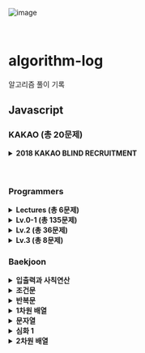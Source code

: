 ![image](https://user-images.githubusercontent.com/97934878/208298826-232f9659-06b6-49ec-ae6e-ce790ce57e78.png)

<br/>

# algorithm-log

알고리즘 풀이 기록

## Javascript

### KAKAO (총 20문제)

<details>
  <summary><b>2018 KAKAO BLIND RECRUITMENT</summary>
<b>[1차] 비밀지도</b> (🌟)<br/>
<b>[1차] 다트 게임</b> (🌟)<br/>
<b>[1차] 캐시</b> (🌟🌟)<br/>
<b>[1차] 뉴스 클러팅</b> (🌟🌟)<br/>
<b>[1차] 프렌즈4블록</b> (🌟🌟)<br/>
<b>[3차] 압축</b> (🌟🌟)<br/>
<b>[3차] n진수게임</b> (🌟🌟)<br/>
<b>[3차] 파일명 정렬</b> (🌟🌟)<br/><br/>
`2019 KAKAO BLIND RECRUITMENT`<br/>
<b>오픈채팅방</b> (🌟🌟)<br/><br/>
`2019 KAKAO 개발자 겨울 인턴십`<br/>
<b>크레인 인형뽑기 게임</b> (🌟)<br/>
<b>튜플</b> (🌟🌟)<br/><br/>
`2020 KAKAO 인턴십`<br/>
<b>키패드 누르기</b> (🌟)<br/><br/>
`2021 KAKAO 채용연계형 인턴십`<br/>
<b>숫자 문자열과 영단어</b> (🌟)<br/><br/>
`2021 KAKAO BLIND RECRUITMENT`<br/>
<b>실패율</b> (🌟)<br/>
<b>신규 아이디 추천</b> (🌟)<br/><br/>
`2022 KAKAO TECH INTERNSHIP`<br/>
<b>성격 유형 검사하기</b> (🌟)<br/><br/>
`2022 KAKAO BLIND RECRUITMENT`<br/>
<b>신고 결과 받기</b> (🌟)<br/>
<b>k진수에서 소수 개수 구하기 (🌟🌟) (+4)</b><br/>
<b>주차 요금 계산 (🌟🌟)</b><br/><br/>
`2023 KAKAO BLIND RECRUITMENT`<br/>
<b>개인 정보 수집 유효기간</b> (🌟)<br/><br/>
</details>
<br/>
<br/>

### Programmers

<!-- lectures -->
<details> 
  <summary><b>Lectures (총 6문제)</b></summary>
  - <b>그리디 : 큰 수 만들기</b><br/>
  - <b>이진 탐색 : 입국심사</b><br/>
  - <b>트라이 : 자동완성</b><br/>
  - <b>힙 : 배상 비용 최소화</b><br/>
  - <b>해시 테이블 : 베스트앨범</b><br/>
  - <b>스택/큐 : 프린터 실습</b><br/>
</details>

<!-- lv 0-1 -->
<details>
  <summary><b>Lv.0-1 (총 135문제)</b></summary>
  - <b>겹치는 선분의 길이</b> (🌟) (+4)<br/>
  - <b>안전지대</b> (🌟) (+2)<br/>
  - <b>문자열 나누기</b> (🌟)<br/>
  - <b>명예의 전당</b> (🌟)<br/>
  - <b>완주하지 못한 선수</b> (🌟)<br/>
  - <b>과일 장수</b> (🌟)<br/>
  - <b>체육복</b> (🌟)<br/>
  - <b>로또의 최고 순위와 최저 순위</b> (🌟)<br/>
  - <b>가장 가까운 같은 글자</b> (🌟)<br/>
  - <b>푸드 파이트 대회</b> (🌟)<br/>
  - <b>크기가 작은 부분 문자열</b> (🌟)<br/>
  - <b>소수 만들기</b> (🌟)<br/>
  - <b>모의고사</b> (🌟)<br/>
  - <b>소수 찾기</b> (🌟)<br/>
  - <b>콜라 문제</b> (🌟)<br/>
  - <b>폰켓몬</b> (🌟)<br/>
  - <b>2016년</b> (🌟)<br/>
  - <b>두 개 뽑아서 더하기</b> (🌟)<br/>
  - <b>K번째수</b> (🌟)<br/>
  - <b>문자열 내 마음대로 정렬하기</b> (🌟)<br/>
  - <b>삼총사</b> (🌟)<br/>
  - <b>최소직사각형</b> (🌟)<br/>
  - <b>시저 암호</b> (🌟)<br/>
  - <b>예산</b> (🌟)<br/>
  - <b>3진법 뒤집기</b> (🌟)<br/>
  - <b>이상한 문자 만들기</b> (🌟)<br/>
  - <b>같은 숫자는 싫어</b> (🌟)<br/>
  - <b>행렬의 덧셈</b> (🌟)<br/>
  - <b>부족한 금액 계산하기</b> (🌟)<br/>
  - <b>문자열 다루기 기본</b> (🌟)<br/>
  - <b>문자열 내림차순으로 배치하기</b> (🌟)<br/>
  - <b>내적</b> (🌟)<br/>
  - <b>수박수박수박수박수?</b> (🌟)<br/>
  - <b>가운데 글자 가져오기</b> (🌟)<br/>
  - <b>없는 숫자 더하기</b> (🌟)<br/>
  - <b>음양 더하기</b> (🌟)<br/>
  - <b>제일 작은 수 제거하기</b> (🌟)<br/>
  - <b>나누어 떨어지는 숫자 배열</b> (🌟)<br/>
  - <b>핸드폰 번호 가리기</b> (🌟)<br/>
  - <b>서울에서 김서방 찾기</b> (🌟)<br/>
  - <b>콜라즈 추측</b> (🌟)<br/>
  - <b>두 정수 사이의 값</b> (🌟)<br/>
  - <b>나머지가 1이 되는 수 찾기</b> (🌟)<br/>
  - <b>정수 내림차순으로 배치하기</b> (🌟)<br/>
  - <b>하샤드 수</b> (🌟)<br/>
  - <b>문자열을 정수로 바꾸기</b> (🌟)<br/>
  - <b>x만큼 간격이 있는 n개의 숫자</b> (🌟)<br/>
  - <b>문자열 내 p와 y의 개수</b> (🌟)<br/>
  - <b>정수 제곱근 판별</b> (🌟)<br/>
  - <b>자연수를 뒤집어 배열로 만들기</b> (🌟)<br/>
  - <b>약수의 합</b> (🌟)<br/>
  - <b>평균 구하기</b> (🌟)<br/>
  - <b>짝수와 홀수</b> (🌟)<br/>
  - <b>구슬을 나누는 경우의 수</b> (🌟🌟) (+3)<br/>
  - <b>A로 B 만들기</b> (🌟)<br/>
  - <b>팩토리얼</b> (🌟)<br/>
  - <b>OX 퀴즈</b> (🌟)<br/>
  - <b>저주의 숫자 3</b> (🌟)<br/>
  - <b>특이한 정렬</b> (🌟)<br/>
  - <b>치킨 쿠폰</b> (🌟)(+3)<br/>
  - <b>피자 나눠먹기</b> (🌟)<br/>
  - <b>문자열 밀기</b> (🌟)(+4)<br/>
  - <b>직사각형 넓이 구하기</b> (🌟)(+2)<br/>
  - <b>로그인 성공?</b> (🌟)<br/>
  - <b>컨트롤 제트</b> (🌟)<br/>
  - <b>외계어 사전</b> (🌟)<br/>
  - <b>삼각형의 완성조건</b> (🌟)<br/>
  - <b>캐릭터의 좌표</b> (🌟)(+3)<br/>
  - <b>최빈값 구하기</b> (🌟)(+2)<br/>
  - <b>분수의 덧셈</b> (🌟)<br/>
  - <b>문자열 계산하기</b> (🌟)(+3)<br/>
  - <b>소인수분해</b> (🌟)(+3)<br/>
  - <b>영어가 싫어요</b> (🌟)<br/>
  - <b>잘라서 배열로 저장하기</b> (🌟)<br/>
  - <b>공 던지기</b> (🌟)<br/>
  - <b>숨어있는 숫자의 덧셈(2)</b> (🌟)(+4)<br/>
  - <b>이진수 더하기</b> (🌟)<br/>
  - <b>7의 개수</b> (🌟)<br/>
  - <b>한 번만 등장한 문자</b> (🌟)<br/>
  - <b>진료순서 정하기</b> (🌟)<br/>
  - <b>k의 개수</b> (🌟)<br/>
  - <b>2차원으로 만들기</b> (🌟)<br/>
  - <b>모스부호(1)</b> (🌟)<br/>
  - <b>중복된 문자 제거</b> (🌟)<br/>
  - <b>합성수 찾기</b> (🌟)<br/>
  - <b>문자열 정렬하기(2)</b> (🌟)<br/>
  - <b>369게임</b> (🌟)<br/>
  - <b>인덱스 바꾸기</b> (🌟)<br/>
  - <b>숫자 찾기</b> (🌟)<br/>
  - <b>최댓값 만들기(2)</b> (🌟)<br/>
  - <b>외계행성의 나이</b> (🌟)<br/>
  - <b>배열 회전시키기</b> (🌟)<br/>
  - <b>약수 구하기</b> (🌟)<br/>
  - <b>가장 큰 수 찾기</b> (🌟)<br/>
  - <b>가위 바위 보</b> (🌟)<br/>
  - <b>문자열 정렬하기</b> (🌟)<br/>
  - <b>대문자와 소문자</b> (🌟)<br/>
  - <b>n의 배수 고르기</b> (🌟)<br/>
  - <b>세균 증식</b> (🌟)<br/>
  - <b>암호 해독</b> (🌟)<br/>
  - <b>주사위의 개수</b> (🌟)<br/>
  - <b>개미 군단</b> (🌟)<br/>
  - <b>모음 제거</b> (🌟)<br/>
  - <b>숨어있는 숫자의 덧셈</b> (🌟)<br/>
  - <b>문자열 안의 문자열</b> (🌟)<br/>
  - <b>배열의 유사도</b> (🌟)<br/>
  - <b>자릿수 더하기</b> (🌟)<br/>
  - <b>제곱수 판별하기</b> (🌟)<br/>
  - <b>옷가게 할인 받기</b> (🌟)<br/>
  - <b>순서 쌍의 개수</b> (🌟)<br/>
  - <b>중앙값 구하기</b> (🌟)<br/>
  - <b>특정 문자 제거하기</b> (🌟)<br/>
  - <b>문자 반복 출력하기</b> (🌟)<br/>
  - <b>짝수는 싫어요</b> (🌟)<br/>
  - <b>편지</b> (🌟)<br/>
  - <b>짝수 홀수 개수</b> (🌟)<br/>
  - <b>배열 자르기</b> (🌟)<br/>
  - <b>아이스 아메리카노</b> (🌟)<br/>
  - <b>배열 원소의 길이</b> (🌟)<br/>
  - <b>점의 위치 구하기</b> (🌟)<br/>
  - <b>삼각형의 완성조건(1)</b> (🌟)<br/>
  - <b>문자열 뒤집기</b> (🌟)<br/>
  - <b>최댓값 만들기(1)</b> (🌟)<br/>
  - <b>피자 나눠먹기(1)</b> (🌟)<br/>
  - <b>피자 나눠먹기(3)</b> (🌟)<br/>
  - <b>배열 뒤집기</b> (🌟)<br/>
  - <b>배열 두 배 만들기</b> (🌟)<br/>
  - <b>연속된 수의 합</b> (🌟)<br/>
  - <b>양꼬치</b> (🌟)<br/>
  - <b>나머지 구하기</b> (🌟)<br/>
</details>

<!-- lv 2 -->
<details> 
  <summary><b>Lv.2 (총 36문제)</b></summary>
  - <b>삼각 달팽이</b><br/>
  - <b>쿼드압축 후 개수 새기</b><br/>
  - <b>2개 이하로 다른 비트 (+6)</b><br/>
  - <b>가장 큰 수</b><br/>
  - <b>게임 맵 최단거리</b><br/>
  - <b>할인 행사 (+2)</b><br/>
  - <b>방문길이 (+4)</b><br/>
  - <b>땅따먹기 (+3)</b><br/>
  - <b>스킬트리</b><br/>
  - <b>피로도</b><br/>
  - <b>연속 부분 수열 합의 개수</b><br/>
  - <b>타겟 넘버 (뿌듯 🤭)</b><br/>
  - <b>귤 고르기</b><br/>
  - <b>프린터</b><br/>
  - <b>n^2 배열 자르기 (+3)</b><br/>
  - <b>기능개발</b><br/>
  - <b>위장</b><br/>
  - <b>행렬의 곱셈 (+3)</b><br/>
  - <b>H-index (+4)</b><br/>
  - <b>프린터 실습</b><br/>
  - <b>멀리 뛰기 (+6)</b><br/>
  - <b>점프와 순간이동 (+2)</b><br/>
  - <b>예상 대진표</b><br/>
  - <b>N개의 최소공배수</b><br/>
  - <b>구명보트</b><br/>
  - <b>영어 끝말잇기</b><br/>
  - <b>카펫</b><br/>
  - <b>짝지어 제거하기</b><br/>
  - <b>다음 큰  숫자</b><br/>
  - <b>파보나치 수</b><br/>
  - <b>숫자의 표현</b><br/>
  - <b>이진 변환 계속하기</b><br/>
  - <b>올바른 괄호</b><br/>
  - <b>최솟값 만들기</b><br/>
  - <b>JadenCase 문자열 만들기</b><br/>
  - <b>최댓값과 최솟값</b><br/>
</details>

<details> 
  <summary><b>Lv.3 (총 8문제)</b></summary>
  - <b>숫자 게임 (+2)</b><br/>
  - <b>단속카메라 (+3</b><br/>
  - <b>베스트앨범</b><br/>
  - <b>단어 변환 (처음으로 온전히 풀어낸 DFS!)</b><br/>
  - <b>야근 (+4)</b><br/>
  - <b>네트워크</b><br/>
  - <b>최고의 집합</b><br/>
  - <b>이중우선순위큐</b><br/>
</details>

### Baekjoon

<details> 
  <summary><b>입출력과 사칙연산</b></summary>
  - 1) 2557.	Hello World<br/>
  - 2) 1000. A+B<br/>
  - 3) 1001.	A-B<br/>
  - 4) 10998.	A×B<br/>
  - 5) 1008.	A/B<br/>
  - 6) 10869.	사칙연산<br/>
  - 7) 10926.	??!<br/>
  - 8) 18108.	1998년생인 내가 태국에서는 2541년생?!<br/>
  - 9) 10430.	나머지<br/>
  - 10) 2588.	곱셈<br/>
  - 10) 11382.	꼬마 정민<br/>
  - 11) 10171.	고양이<br/>
  - 11) 10172.	개<br/>
</details>

<details> 
  <summary><b>조건문</b></summary>
  - 1) 1330.	두 수 비교하기<br/>
  - 2) 9498.	시험 성적<br/>
  - 3) 2753.	윤년<br/>
  - 4) 14681.	사분면 고르기<br/>
  - 5) 2884. 알람 시계<br/>
  - 6) 2525. 오븐 시계<br/>
  - 7) 2480. 주사위 세개<br/>
</details>

<details> 
  <summary><b>반복문</b></summary>
  - 1) 2739.	구구단<br/>
  - 2) 10950.	A+B-3<br/>
  - 3) 8393.	합<br/>
  - 4) 25304.	영수증<br/>
  - 5) 25314.	코딩은 체육과목 입니다<br/>
  - 6) 15552. 빠른 A+B<br/>
  - 7) 11021. A+b-7<br/>
  - 8) 11022. A+b-8<br/>
  - 9) 2438. 별 찍기 - 1<br/>
  - 10) 2439. 별 찍기 - 2<br/>
  - 11) 10952. A+B-5<br/>
  - 12) 10951. A+B-4<br/>
</details>

<details> 
  <summary><b>1차원 배열</b></summary>
  - 1) 10807.	개수 세기<br/>
  - 2) 10871.	X보다 작은 수 <br/>
  - 3) 10818. 최소, 최대 <br/>
  - 4) 2562. 최댓값 <br/>
  - 5) 10810. 공넣기<br/>
  - 6) 10813. 공 바꾸기<br/>
  - 7) 5597. 과제 안 내신 분...?<br/>
  - 8) 3052. 나머지<br/>
  - 9) 10811. 바구니 뒤집기<br/>
  - 10) 1546. 평균<br/>
</details>

<details>
<summary>문자열</summary>
  - 1) 27866. 문자와 문자열<br/>
  - 2) 2742.	단어 길이 재기<br/>
  - 3) 9086. 문자열<br/>
  - 4) 11654.	아스키 코드<br/>
  - 5) 11720. 숫자의 합<br/>
  - 6) 10809. 알파벳 찾기<br/>
  - 7) 2675. 문자열 반복<br/>
  - 8) 1152. 단어의 개수<br/>
  - 9) 2908. 상수<br/>
  - 10) 5622. 다이얼<br/>
  - 11) 11728. 그대로 출력하기<br/>
</details>

<details>
<summary>심화 1</summary>
  - 1) 25083. 새싹<br/>
  - 2) 3003. 킹, 퀸, 룩, 비숍, 나이트, 폰<br/>
  - 3) 2444. 별 찍기 - 7<br/>
  - 5) 10988. 팰린드롬인지 확인하기<br/>
  - 6) 1157. 단어 공부<br/>
  - 7) 4344. 평균은 넘겠지<br/>
  - 8) 1316. 그룹 단어 체커<br/>
  - 9) 25206. 너의 평점은<br/>
  - 10) 10812. 바구니 순서 바꾸기 <br/>
</details>

<details>
<summary>	2차원 배열</summary>
  - 1) 2738. 행렬 덧셈<br/>
  - 2) 2566. 최댓값<br/>
  - 3) 10798. 세로 읽기<br/>
</details>

